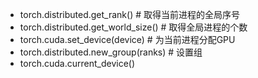 



- torch.distributed.get_rank() # 取得当前进程的全局序号
- torch.distributed.get_world_size() # 取得全局进程的个数
- torch.cuda.set_device(device) # 为当前进程分配GPU
- torch.distributed.new_group(ranks) # 设置组
- torch.cuda.current_device()


